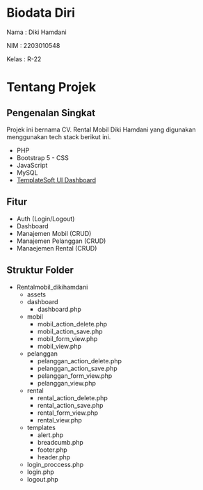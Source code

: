 # Biodata Diri

Nama : Diki Hamdani

NIM : 2203010548

Kelas : R-22

# Tentang Projek
## Pengenalan Singkat
Projek ini bernama CV. Rental Mobil Diki Hamdani yang digunakan menggunakan tech stack berikut ini.
- PHP
- Bootstrap 5 - CSS
- JavaScript
- MySQL
- [TemplateSoft UI Dashboard](https://www.creative-tim.com/product/soft-ui-dashboard)

## Fitur
- Auth (Login/Logout)
- Dashboard
- Manajemen Mobil (CRUD)
- Manajemen Pelanggan (CRUD)
- Manaejemen Rental (CRUD)

## Struktur Folder
- Rentalmobil_dikihamdani
  - assets
  - dashboard
    - dashboard.php
  - mobil
    - mobil_action_delete.php
    - mobil_action_save.php
    - mobil_form_view.php
    - mobil_view.php
  - pelanggan
    - pelanggan_action_delete.php
    - pelanggan_action_save.php
    - pelanggan_form_view.php
    - pelanggan_view.php
  - rental
    - rental_action_delete.php
    - rental_action_save.php
    - rental_form_view.php
    - rental_view.php
  - templates
    - alert.php
    - breadcumb.php
    - footer.php
    - header.php
  - login_proccess.php
  - login.php
  - logout.php
